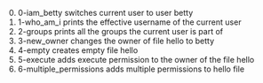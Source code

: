 0. 0-iam_betty switches current user to user betty
1. 1-who_am_i  prints the effective username of the current user
2. 2-groups prints all the groups the current user is part of
3. 3-new_owner changes the owner of file hello to betty
4. 4-empty creates empty file hello
5. 5-execute adds execute permission to the owner of the file hello
6. 6-multiple_permissions adds multiple permissions to hello file
